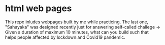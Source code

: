 # html web pages

This repo inludes webpages built by me while practicing. The last one, "Sahayaka" was designed recently just for answering self-called challege -> Given a duration of maximum 10 minutes, what can you build such that helps people affected by lockdown and Covid19 pandemic.
